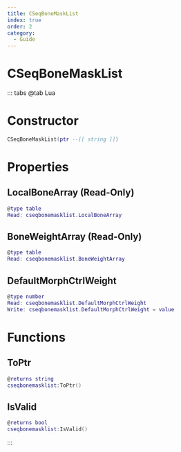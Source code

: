 ```yaml
---
title: CSeqBoneMaskList
index: true
order: 2
category:
  - Guide
---
```


# CSeqBoneMaskList

::: tabs
@tab Lua
# Constructor
```lua
CSeqBoneMaskList(ptr --[[ string ]])
```
# Properties
## LocalBoneArray (Read-Only)
```lua
@type table
Read: cseqbonemasklist.LocalBoneArray
```
## BoneWeightArray (Read-Only)
```lua
@type table
Read: cseqbonemasklist.BoneWeightArray
```
## DefaultMorphCtrlWeight 
```lua
@type number
Read: cseqbonemasklist.DefaultMorphCtrlWeight
Write: cseqbonemasklist.DefaultMorphCtrlWeight = value
```
# Functions
## ToPtr
```lua
@returns string
cseqbonemasklist:ToPtr()
```
## IsValid
```lua
@returns bool
cseqbonemasklist:IsValid()
```

:::